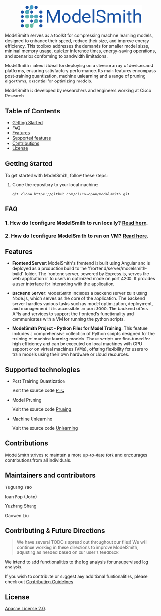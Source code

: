 <p align="center"><img src="docs/modelsmith.svg" alt="modelsmith logo" width="400"/></p>

ModelSmith serves as a toolkit for compressing machine learning models, designed to enhance their speed, reduce their size, and improve energy efficiency. This toolbox addresses the demands for smaller model sizes, minimal memory usage, quicker inference times, energy-saving operations, and scenarios conforming to bandwidth limitations.

ModelSmith makes it ideal for deploying on a diverse array of devices and platforms, ensuring satisfactory performance. Its main features encompass post-training quantization, machine unlearning and a range of pruning algorithms, essential for optimizing models.

ModelSmith is developed by researchers and engineers working at Cisco Research.

## Table of Contents

- [Getting Started](#getting-started)
- [FAQ](#faq)
- [Features](#features)
- [Supported features](#supported-technologies)
- [Contributions](#contributions)
- [License](#license)

## Getting Started

To get started with ModelSmith, follow these steps:

1. Clone the repository to your local machine:

   ```shell
   git clone https://github.com/cisco-open/modelsmith.git
   ```

## FAQ

### 1. How do I configure ModelSmith to run locally? [Read here](docs/configure-the-project-locally.md).

### 2. How do I configure ModelSmith to run on VM? [Read here](docs/configure_modelsmith_on_vm.md).

## Features

- **Frontend Server**: ModelSmith's frontend is built using Angular and is deployed as a production build to the 'frontend/server/modelsmith-build' folder. The frontend server, powered by Express.js, serves the web application in to users in optimized mode on port 4200. It provides a user interface for interacting with the application.

- **Backend Server**: ModelSmith includes a backend server built using Node.js, which serves as the core of the application. The backend server handles various tasks such as model optimization, deployment, and management. It is accessible on port 3000. The backend offers APIs and services to support the frontend's functionality and communicates with a VM for running the python scripts.

- **ModelSmith Project - Python Files for Model Training**: This feature includes a comprehensive collection of Python scripts designed for the training of machine learning models. These scripts are fine-tuned for high efficiency and can be executed on local machines with GPU support or on virtual machines (VMs), offering flexibility for users to train models using their own hardware or cloud resources.

## Supported technologies

- Post Training Quantization

  Visit the source code [PTQ](modelsmith/examples_quant)

- Model Pruning

  Visit the source code [Pruning](modelsmith/examples_pruning)

- Machine Unlearning

  Visit the source code [Unlearning](modelsmith/examples_unlearning)

## Contributions

ModelSmith strives to maintain a more up-to-date fork and encourages contributions from all individuals.

## Maintainers and contributors

Yuguang Yao

Ioan Pop (John)

Yuzhang Shang

Gaowen Liu

## Contributing & Future Directions

> We have several TODO's spread out throughout our files! We will continue working in these directions to improve ModelSmith, adjusting as needed based on our user's feedback

We intend to add functionalities to the log analysis for unsupervised log analysis.

If you wish to contribute or suggest any additional funtionalities, please check out [Contributing Guidelines](/CONTRIBUTING.md)

## License

[Apache License 2.0](LICENSE).

